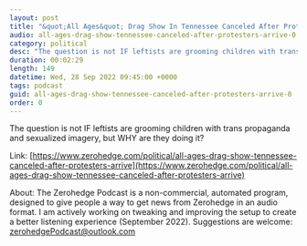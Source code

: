 ```yaml
---
layout: post
title: "&quot;All Ages&quot; Drag Show In Tennessee Canceled After Protesters Arrive"
audio: all-ages-drag-show-tennessee-canceled-after-protesters-arrive-0
category: political
desc: "The question is not IF leftists are grooming children with trans propaganda and sexualized imagery, but WHY are they doing it? "
duration: 00:02:29
length: 149
datetime: Wed, 28 Sep 2022 09:45:00 +0000
tags: podcast
guid: all-ages-drag-show-tennessee-canceled-after-protesters-arrive-0
order: 0
---
```

The question is not IF leftists are grooming children with trans propaganda and sexualized imagery, but WHY are they doing it? 

Link: [https://www.zerohedge.com/political/all-ages-drag-show-tennessee-canceled-after-protesters-arrive](https://www.zerohedge.com/political/all-ages-drag-show-tennessee-canceled-after-protesters-arrive)

About: The Zerohedge Podcast is a non-commercial, automated program, designed to give people a way to get news from Zerohedge in an audio format.  I am actively working on tweaking and improving the setup to create a better listening experience (September 2022).  Suggestions are welcome: [zerohedgePodcast@outlook.com](mailto:zerohedgePodcast@outlook.com)